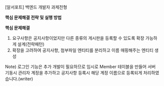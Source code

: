 [알서포트] 백엔드 개발자 과제전형

**핵심 문제해결 전략 및 실행 방법**

**핵심 문제해결**
1) 요구사항은 공지사항이었지만 다른 종류의 게시판을 등록할 수 있도록 확장 가능하게 설계(전략패턴)
2) 확장을 고려하여 공지사항, 첨부파일 엔티티를 분리하고 이름 매핑해주는 엔티티 생성


Note) 로그인 기능은 추가 개발이 필요하므로 임시로 Member 테이블을 만들어 서버기동시 관리자 계정을 추가하고 
공지사항 등록시 해당 계정 이름으로 등록되게 처리하였습니다.(writer)